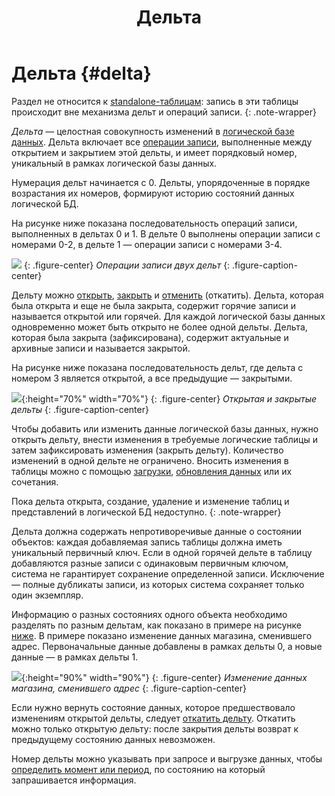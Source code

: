 ﻿---
layout: default
title: Дельта
nav_order: 13
parent: Основные понятия
grand_parent: Обзор понятий, компонентов и связей
has_children: false
has_toc: false
---

# Дельта {#delta}

Раздел не относится к [standalone-таблицам](../standalone_table/standalone_table.md): запись в эти таблицы происходит
вне механизма дельт и операций записи.
{: .note-wrapper}

_Дельта_ — целостная совокупность изменений в [логической базе данных](../logical_db/logical_db.md). 
Дельта включает все [операции записи](../write_operation/write_operation.md), выполненные между открытием и 
закрытием этой дельты, и имеет порядковый номер, уникальный в рамках логической базы данных.

Нумерация дельт начинается с 0. Дельты, упорядоченные в порядке возрастания их номеров, формируют историю 
состояний данных логической БД.

На рисунке ниже показана последовательность операций записи, выполненных в дельтах 0 и 1. 
В дельте 0 выполнены операции записи с номерами 0-2, в дельте 1 — операции записи с номерами 3-4.

![](delta_operations.svg)
{: .figure-center}
*Операции записи двух дельт*
{: .figure-caption-center}

Дельту можно [открыть](../../../reference/sql_plus_requests/BEGIN_DELTA/BEGIN_DELTA.md), 
[закрыть](../../../reference/sql_plus_requests/COMMIT_DELTA/COMMIT_DELTA.md) и 
[отменить](../../../reference/sql_plus_requests/ROLLBACK_DELTA/ROLLBACK_DELTA.md) (откатить). 
Дельта, которая была открыта и еще не была закрыта, содержит горячие записи и называется открытой 
или горячей. Для каждой логической базы данных одновременно может быть открыто не более одной дельты. 
Дельта, которая была закрыта (зафиксирована), содержит актуальные и архивные записи и называется закрытой.

На рисунке ниже показана последовательность дельт, где дельта с номером 3 является открытой, а все 
предыдущие — закрытыми.

![](delta_types.svg){:height="70%" width="70%"}
{: .figure-center}
*Открытая и закрытые дельты*
{: .figure-caption-center}

Чтобы добавить или изменить данные логической базы данных, нужно открыть дельту, внести изменения в требуемые логические 
таблицы и затем зафиксировать изменения (закрыть дельту). Количество изменений в одной дельте не ограничено. 
Вносить изменения в таблицы можно с помощью [загрузки](../../../working_with_system/data_upload/data_upload.md), 
[обновления данных](../../../working_with_system/data_update/data_update.md) или их сочетания.

Пока дельта открыта, создание, удаление и изменение таблиц и представлений в логической БД недоступно.
{: .note-wrapper}

Дельта должна содержать непротиворечивые данные о состоянии объектов: каждая добавляемая запись таблицы должна иметь 
уникальный первичный ключ. Если в одной горячей дельте в таблицу добавляются разные записи с одинаковым первичным ключом, 
система не гарантирует сохранение определенной записи. Исключение — полные дубликаты записи, из которых система 
сохраняет только один экземпляр. 

Информацию о разных состояниях одного объекта необходимо разделять по разным дельтам, как показано в примере на рисунке 
[ниже](#img_data_update). В примере показано изменение данных магазина, сменившего адрес. Первоначальные данные 
добавлены в рамках дельты 0, а новые данные — в рамках дельты 1.

<a id="img_data_update"></a>
![](data_update.svg){:height="90%" width="90%"}
{: .figure-center}
*Изменение данных магазина, сменившего адрес*
{: .figure-caption-center}

Если нужно вернуть состояние данных, которое предшествовало изменениям открытой 
дельты, следует [откатить дельту](../../../reference/sql_plus_requests/ROLLBACK_DELTA/ROLLBACK_DELTA.md).
Откатить можно только открытую дельту: после закрытия дельты возврат к предыдущему состоянию данных невозможен.

Номер дельты можно указывать при запросе и выгрузке данных, чтобы 
[определить момент или период](../../../reference/sql_plus_requests/SELECT/SELECT.md#for_system_time), 
по состоянию на который запрашивается информация.